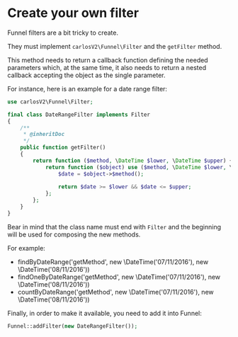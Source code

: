 # Create your own filter

Funnel filters are a bit tricky to create.

They must implement `carlosV2\Funnel\Filter` and the `getFilter` method.

This method needs to return a callback function defining the needed parameters which,
at the same time, it also needs to return a nested callback accepting the object as
the single parameter.

For instance, here is an example for a date range filter:

```php
use carlosV2\Funnel\Filter;

final class DateRangeFilter implements Filter
{
    /**
     * @inheritDoc
     */
    public function getFilter()
    {
        return function ($method, \DateTime $lower, \DateTime $upper) {
            return function ($object) use ($method, \DateTime $lower, \DateTime $upper) {
                $date = $object->$method();
                
                return $date >= $lower && $date <= $upper; 
            };
        };
    }
}
```

Bear in mind that the class name must end with `Filter` and the beginning will be
used for composing the new methods.

For example:
- findByDateRange('getMethod', new \DateTime('07/11/2016'), new \DateTime('08/11/2016'))
- findOneByDateRange('getMethod', new \DateTime('07/11/2016'), new \DateTime('08/11/2016'))
- countByDateRange('getMethod', new \DateTime('07/11/2016'), new \DateTime('08/11/2016'))

Finally, in order to make it available, you need to add it into Funnel:

```php
Funnel::addFilter(new DateRangeFilter());
```
